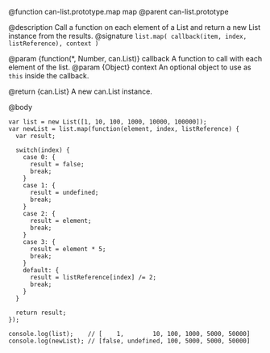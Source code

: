 @function can-list.prototype.map map
@parent can-list.prototype

@description Call a function on each element of a List and return a new List instance from the results.
@signature `list.map( callback(item, index, listReference), context )`

@param {function(*, Number, can.List)} callback A function to call with each
element of the list.
@param {Object} context An optional object to use as `this` inside the callback.

@return {can.List} A new can.List instance.

@body
```
var list = new List([1, 10, 100, 1000, 10000, 100000]);
var newList = list.map(function(element, index, listReference) {
  var result;

  switch(index) {
    case 0: {
      result = false;
      break;
    }
    case 1: {
      result = undefined;
      break;
    }
    case 2: {
      result = element;
      break;
    }
    case 3: {
      result = element * 5;
      break;
    }
    default: {
      result = listReference[index] /= 2;
      break;
    }
  }

  return result;
});

console.log(list);    // [    1,        10, 100, 1000, 5000, 50000]
console.log(newList); // [false, undefined, 100, 5000, 5000, 50000]
```
